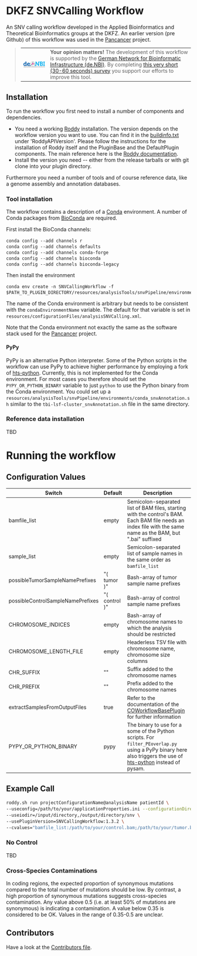 # DKFZ SNVCalling Workflow

An SNV calling workflow developed in the Applied Bioinformatics and Theoretical Bioinformatics groups at the DKFZ. An earlier version (pre Github) of this workflow was used in the [Pancancer](https://dockstore.org/containers/quay.io/pancancer/pcawg-dkfz-workflow) project.

> <table><tr><td><a href="https://www.denbi.de/"><img src="docs/images/denbi.png" alt="de.NBI logo" width="300" align="left"></a></td><td><strong>Your opinion matters!</strong> The development of this workflow is supported by the <a href="https://www.denbi.de/">German Network for Bioinformatic Infrastructure (de.NBI)</a>. By completing <a href="https://www.surveymonkey.de/r/denbi-service?sc=hd-hub&tool=SNVCallingWorkflow">this very short (30-60 seconds) survey</a> you support our efforts to improve this tool.</td></tr></table>

## Installation

To run the workflow you first need to install a number of components and dependencies.

* You need a working [Roddy](https://github.com/TheRoddyWMS/Roddy) installation. The version depends on the workflow version you want to use. You can find it in the [buildinfo.txt](buildinfo.txt) under 'RoddyAPIVersion'. Please follow the instructions for the installation of Roddy itself and the PluginBase and the DefaultPlugin components. The main reference here is the [Roddy documentation](https://roddy-documentation.readthedocs.io/installationGuide.html).
* Install the version you need -- either from the release tarballs or with git clone into your plugin directory.

Furthermore you need a number of tools and of course reference data, like a genome assembly and annotation databases.

### Tool installation

The workflow contains a description of a [Conda](https://conda.io/docs/) environment. A number of Conda packages from [BioConda](https://bioconda.github.io/index.html) are required. 

First install the BioConda channels:
```
conda config --add channels r
conda config --add channels defaults
conda config --add channels conda-forge
conda config --add channels bioconda
conda config --add channels bioconda-legacy
```

Then install the environment

```
conda env create -n SNVCallingWorkflow -f $PATH_TO_PLUGIN_DIRECTORY/resources/analysisTools/snvPipeline/environments/conda.yml
```

The name of the Conda environment is arbitrary but needs to be consistent with the `condaEnvironmentName` variable. The default for that variable is set in `resources/configurationFiles/analysisSNVCalling.xml`.

Note that the Conda environment not exactly the same as the software stack used for the [Pancancer](https://dockstore.org/containers/quay.io/pancancer/pcawg-dkfz-workflow) project.

#### PyPy

PyPy is an alternative Python interpreter. Some of the Python scripts in the workflow can use PyPy to achieve higher performance by employing a fork of [hts-python](https://github.com/eilslabs/hts-python). Currently, this is not implemented for the Conda environment. For most cases you therefore should set the `PYPY_OR_PYTHON_BINARY` variable to just `python` to use the Python binary from the Conda environment. You could set up a `resources/analysisTools/snvPipeline/environments/conda_snvAnnotation.sh` similar to the `tbi-lsf-cluster_snvAnnotation.sh` file in the same directory.  

### Reference data installation

TBD

# Running the workflow

## Configuration Values

|Switch                    |  Default     | Description
|--------------------------|--------------|-----------------------------------------------|
| bamfile_list             | empty        | Semicolon-separated list of BAM files, starting with the control's BAM. Each BAM file needs an index file with the same name as the BAM, but ".bai" suffixed |
| sample_list              | empty        | Semicolon-separated list of sample names in the same order as `bamfile_list` |
| possibleTumorSampleNamePrefixes | "( tumor )" | Bash-array of tumor sample name prefixes |
| possibleControlSampleNamePrefixes | "( control )" | Bash-array of control sample name prefixes |
| CHROMOSOME_INDICES | empty | Bash-array of chromosome names to which the analysis should be restricted |
| CHROMOSOME_LENGTH_FILE  | empty | Headerless TSV file with chromosome name, chromosome size columns |
| CHR_SUFFIX | "" | Suffix added to the chromosome names |
| CHR_PREFIX | "" | Prefix added to the chromosome names |
| extractSamplesFromOutputFiles | true | Refer to the documentation of the [COWorkflowBasePlugin](https://github.com/DKFZ-ODCF/COWorkflowsBasePlugin) for further information |
| PYPY_OR_PYTHON_BINARY | pypy | The binary to use for a some of the Python scripts. For `filter_PEoverlap.py` using a PyPy binary here also triggers the use of [hts-python](https://github.com/pjb7687/hts-python) instead of pysam.|  

## Example Call

```bash
roddy.sh run projectConfigurationName@analysisName patientId \
--useconfig=/path/to/your/applicationProperties.ini --configurationDirectories=/path/to/your/projectConfigs \
--useiodir=/input/directory,/output/directory/snv \
--usePluginVersion=SNVCallingWorkflow:1.3.2 \
--cvalues="bamfile_list:/path/to/your/control.bam;/path/to/your/tumor.bam,sample_list:normal;tumor,possibleTumorSampleNamePrefixes:tumor,possibleControlSampleNamePrefixes:normal,REFERENCE_GENOME:/reference/data/hs37d5_PhiX.fa,CHROMOSOME_LENGTH_FILE:/reference/data/hs37d5_PhiX.chromSizes,extractSamplesFromOutputFiles:false"
```

### No Control

TBD


### Cross-Species Contaminations

In coding regions, the expected proportion of synonymous mutations compared to the total number of mutations should be
low. By contrast, a high proportion of synonymous mutations suggests cross-species contamination. Any value
 above 0.5 (i.e. at least 50% of mutations are synonymous) is indicating a contamination. A value below 0.35 is considered to be
  OK. Values in the range of 0.35-0.5 are unclear. 

## Contributors

Have a look at the [Contributors file](CONTRIBUTORS.md).
